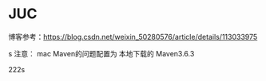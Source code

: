 # JUC

博客参考：https://blog.csdn.net/weixin_50280576/article/details/113033975

s
注意：
mac Maven的问题配置为 本地下载的 Maven3.6.3 


222s
